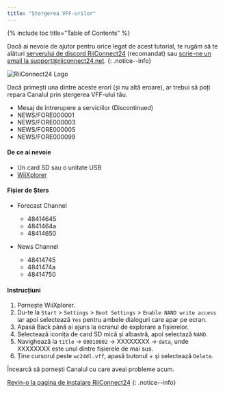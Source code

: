 ```yaml
---
title: "Ștergerea VFF-urilor"
---
```


{% include toc title="Table of Contents" %}

Dacă ai nevoie de ajutor pentru orice legat de acest tutorial, te rugăm să te alături [serverului de discord RiiConnect24](https://discord.gg/rc24) (recomandat) sau [scrie-ne un email la support@riiconnect24.net](mailto:support@riiconnect24.net).
{: .notice--info}

![RiiConnect24 Logo](/images/WiiRC24Logo.jpg)

Dacă primești una dintre aceste erori (și nu altă eroare), ar trebui să poți repara Canalul prin ștergerea VFF-ului tău.

+ Mesaj de întrerupere a serviciilor (Discontinued)
+ NEWS/FORE000001
+ NEWS/FORE000003
+ NEWS/FORE000005
+ NEWS/FORE000099

#### De ce ai nevoie
* Un card SD sau o unitate USB
* [WiiXplorer](https://sourceforge.net/projects/wiixplorer/files/latest/download)

#### Fișier de Șters

+ Forecast Channel
  + 48414645
  + 4841464a
  + 48414650

+ News Channel
  + 48414745
  + 4841474a
  + 48414750

#### Instrucțiuni

1. Pornește WiiXplorer.
2. Du-te la `Start` > `Settings` > `Boot Settings` > `Enable NAND write access` iar apoi selectează `Yes` pentru ambele dialoguri care apar pe ecran.
3. Apasă Back până ai ajuns la ecranul de explorare a fișierelor.
4. Selectează iconița de card SD mică și albastră, apoi selectază `NAND`.
5. Navighează la `title` -> `00010002` -> XXXXXXXX -> `data`, unde XXXXXXXX este unul dintre fișierele de mai sus.
6. Ține cursorul peste `wc24dl.vff`, apasă butonul + și selectează `Delete`.

Încearcă să pornești Canalul cu care aveai probleme acum.

[Revin-o la pagina de instalare RiiConnect24](riiconnect24)
{: .notice--info}
